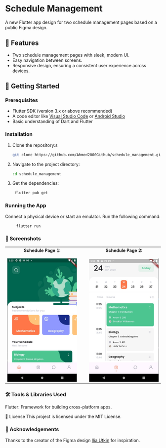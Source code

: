 # Schedule Management

A new Flutter app design for two schedule management pages based on a public Figma design.

## 📱 Features

- Two schedule management pages with sleek, modern UI.
- Easy navigation between screens.
- Responsive design, ensuring a consistent user experience across devices.

## 🚀 Getting Started

### Prerequisites

- Flutter SDK (version 3.x or above recommended)
- A code editor like [Visual Studio Code](https://code.visualstudio.com/) or [Android Studio](https://developer.android.com/studio)
- Basic understanding of Dart and Flutter

### Installation

1. Clone the repository:s
   ```bash
   git clone https://github.com/Ahmed2000Github/schedule_management.git
   ```
2. Navigate to the project directory:

   ```bash
   cd schedule_management
   ```
3. Get the dependencies:
   ```bash
    flutter pub get
   ```
### Running the App
Connect a physical device or start an emulator.
Run the following command:
   ```bash
        flutter run
   ```
### 📁 Screenshots
<table style="border-collapse: none; width: 100%;border: none;">
  <tr>
    <td style="padding-right: 20px; text-align: center; border: none;">
      <strong>Schedule Page 1:</strong><br><br>
      <img src="https://github.com/Ahmed2000Github/schedule_management/blob/master/screenshots/Page1.jpg?raw=true" alt="Homescreen" height="400"/>
    </td>
    <td style="border: none; padding-left: 20px; text-align: center;">
      <strong>Schedule Page 2:</strong><br><br>
      <img src="https://github.com/Ahmed2000Github/schedule_management/blob/master/screenshots/Page2.jpg?raw=true" alt="Schedule" height="400"/>
    </td>
  </tr>
</table>

### 🛠️ Tools & Libraries Used
Flutter: Framework for building cross-platform apps.

📜 License
This project is licensed under the MIT License.

### 🙌 Acknowledgements
Thanks to the creator of the Figma design [Ilia Utkin](https://www.figma.com/community/file/904740192549800638) for inspiration.
